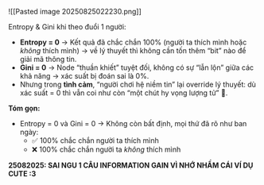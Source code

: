 ![[Pasted image 20250825022230.png]]


Entropy & Gini khi theo đuổi 1 người:
- **Entropy = 0** → Kết quả đã chắc chắn 100% (người ta thích mình hoặc _không_ thích mình) → về lý thuyết thì không cần tốn thêm “bit” nào để giải mã thông tin.
- **Gini = 0** → Node “thuần khiết” tuyệt đối, không có sự “lẫn lộn” giữa các khả năng → xác suất bị đoán sai là 0%.
- Nhưng trong **tình cảm**, “người chơi hệ niềm tin” lại override lý thuyết: dù xác suất = 0 thì vẫn coi như còn “một chút hy vọng lượng tử” 🤭.
    
**Tóm gọn:**
- Entropy = 0 và Gini = 0 → Không còn bất định, mọi thứ đã rõ như ban ngày:
    - ✅ 100% chắc chắn người ta thích mình
    - ❌ 100% chắc chắn người ta _không_ thích mình
    
**25082025: SAI NGU 1 CÂU INFORMATION GAIN VÌ NHỚ NHẦM CÁI VÍ DỤ CUTE :3** 